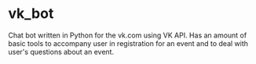 # vk_bot
Chat bot written in Python for the vk.com using VK API.
Has an amount of basic tools to accompany user in registration for an event 
and to deal with user's questions about an event. 
